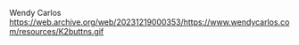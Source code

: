
Wendy Carlos
https://web.archive.org/web/20231219000353/https://www.wendycarlos.com/resources/K2buttns.gif
